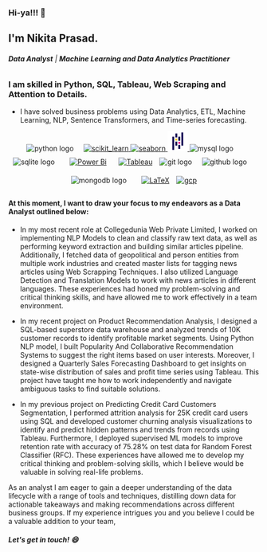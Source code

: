 ### Hi-ya!!! 👋

## I'm Nikita Prasad.

###### ***Data Analyst*** | ***Machine Learning and Data Analytics Practitioner*** 

### I am skilled in Python, SQL, Tableau, Web Scraping and Attention to Details. 
* I have solved business problems using Data Analytics, ETL, Machine Learning, NLP, Sentence Transformers, and Time-series forecasting.

<div align="center">
  <img src="https://cdn.jsdelivr.net/gh/devicons/devicon/icons/python/python-original.svg" height="40" alt="python logo"  />
  <img width="12" />
  <a href="https://scikit-learn.org/" target="_blank" rel="noreferrer"> <img src="https://upload.wikimedia.org/wikipedia/commons/0/05/Scikit_learn_logo_small.svg" alt="scikit_learn" width="40" height="40"/> </a> 
  <a href="https://seaborn.pydata.org/" target="_blank" rel="noreferrer"> <img src="https://seaborn.pydata.org/_images/logo-mark-lightbg.svg" alt="seaborn" width="40" height="40"/> </a> 
  <a href="https://pandas.pydata.org/" target="_blank" rel="noreferrer"> <img src="https://raw.githubusercontent.com/devicons/devicon/2ae2a900d2f041da66e950e4d48052658d850630/icons/pandas/pandas-original.svg" alt="pandas" width="40" height="40"/> </a>
  <img src="https://cdn.jsdelivr.net/gh/devicons/devicon/icons/mysql/mysql-original.svg" height="40" alt="mysql logo"  />
  <img width="12" />
  <img src="https://cdn.jsdelivr.net/gh/devicons/devicon/icons/sqlite/sqlite-original.svg" height="40" alt="sqlite logo"  />
  <img width="12" />
  <a href="https://powerbi.microsoft.com/en-us/" target="_blank"><img style="margin: 10px" src="https://profilinator.rishav.dev/skills-assets/powerbi.png" alt="Power Bi" height="50" /></a>  
  <a href="https://www.tableau.com/" target="_blank"><img style="margin: 10px" src="https://profilinator.rishav.dev/skills-assets/tableau.svg" alt="Tableau" height="50" /></a>  
  <img src="https://cdn.jsdelivr.net/gh/devicons/devicon/icons/git/git-original.svg" height="40" alt="git logo"  />
  <img width="12" />
  <img src="https://cdn.jsdelivr.net/gh/devicons/devicon/icons/github/github-original.svg" height="40" alt="github logo"  />
  <img width="12" />
  <img src="https://cdn.jsdelivr.net/gh/devicons/devicon/icons/mongodb/mongodb-original.svg" height="40" alt="mongodb logo"  />
  <img width="12" />
  <a href="https://www.latex-project.org/" target="_blank"><img style="margin: 10px" src="https://profilinator.rishav.dev/skills-assets/latex.png" alt="LaTeX" height="50" /></a>  
  <a href="https://cloud.google.com" target="_blank" rel="noreferrer"> <img src="https://www.vectorlogo.zone/logos/google_cloud/google_cloud-icon.svg" alt="gcp" width="40" height="40"/> </a> 
</div>

#### At this moment, I want to draw your focus to my endeavors as a Data Analyst outlined below:

* In my most recent role at Collegedunia Web Private Limited, I worked on implementing NLP Models to clean and classify raw text data, as well as performing keyword extraction and building similar articles pipeline. 
Additionally, I fetched data of geopolitical and person entities from multiple work industries and created master lists for tagging news articles using Web Scrapping Techniques. I also utilized Language Detection and Translation Models to work with news articles in different languages. 
These experiences had honed my problem-solving and critical thinking skills, and have allowed me to work effectively in a team environment.

* In my recent project on Product Recommendation Analysis, I designed a SQL-based superstore data warehouse and analyzed trends of 10K customer records to identify profitable market segments. 
Using Python NLP model, I built Popularity And Collaborative Recommendation Systems to suggest the right items based on user interests. 
Moreover, I designed a Quarterly Sales Forecasting Dashboard to get insights on state-wise distribution of sales and profit time series using Tableau. 
This project have taught me how to work independently and navigate ambiguous tasks to find suitable solutions.

* In my previous project on Predicting Credit Card Customers Segmentation, I performed attrition analysis for 25K credit card users using SQL and developed customer churning analysis visualizations to identify and predict hidden patterns and trends from records using Tableau. 
Furthermore, I deployed supervised ML models to improve retention rate with accuracy of 75.28% on test data for Random Forest Classifier (RFC). 
These experiences have allowed me to develop my critical thinking and problem-solving skills, which I believe would be valuable in solving real-life problems.

As an analyst I am eager to gain a deeper understanding of the data lifecycle with a range of tools and techniques, distilling down data for actionable takeaways and making recommendations across different business groups. 
If my experience intrigues you and you believe I could be a valuable addition to your team, 
##### Let's get in touch! 😄


<!--
**nikitaprasad21/nikitaprasad21** is a ✨ _special_ ✨ repository because its `README.md` (this file) appears on your GitHub profile.
